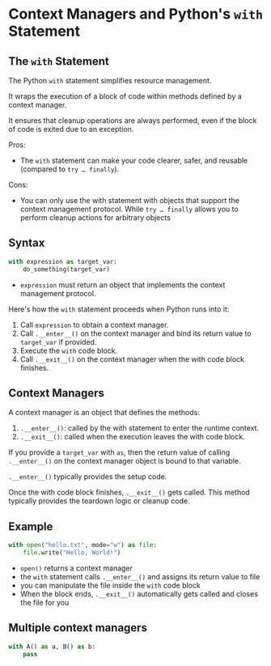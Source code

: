 # Context Managers and Python's `with` Statement

## The `with` Statement

The Python `with` statement simplifies resource management. 

It wraps the execution of a block of code within methods defined by a context manager.

It ensures that cleanup operations are always performed, even if the block of code is exited due to an exception.

Pros:
- The `with` statement can make your code clearer, safer, and reusable (compared to `try … finally`).

Cons:
- You can only use the with statement with objects that support the context management protocol. While `try … finally` allows you to perform cleanup actions for arbitrary objects


## Syntax

```py
with expression as target_var:
    do_something(target_var)
```

- `expression` must return an object that implements the context management protocol.

Here's how the `with` statement proceeds when Python runs into it:

1. Call `expression` to obtain a context manager.
2. Call `.__enter__()` on the context manager and bind its return value to `target_var` if provided.
3. Execute the `with` code block.
4. Call `.__exit__()` on the context manager when the with code block finishes.


## Context Managers

A context manager is an object that defines the methods:

1. `.__enter__()`: called by the with statement to enter the runtime context.
2. `.__exit__()`: called when the execution leaves the with code block.

If you provide a `target_var` with `as`, then the return value of calling `.__enter__()` on the context manager object is bound to that variable.

`.__enter__()` typically provides the setup code.

Once the with code block finishes, `.__exit__()` gets called. This method typically provides the teardown logic or cleanup code.


## Example

```py
with open("hello.txt", mode="w") as file:
    file.write("Hello, World!")
```

- `open()` returns a context manager
- the `with` statement calls `.__enter__()` and assigns its return value to file
- you can manipulate the file inside the `with` code block
- When the block ends, `.__exit__()` automatically gets called and closes the file for you


## Multiple context managers

```py
with A() as a, B() as b:
    pass
```
